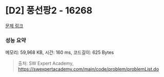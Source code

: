 # [D2] 풍선팡2 - 16268 

[문제 링크](https://swexpertacademy.com/main/code/problem/problemDetail.do?contestProbId=AYYlGU56XOkDFARc) 

### 성능 요약

메모리: 59,968 KB, 시간: 160 ms, 코드길이: 625 Bytes



> 출처: SW Expert Academy, https://swexpertacademy.com/main/code/problem/problemList.do